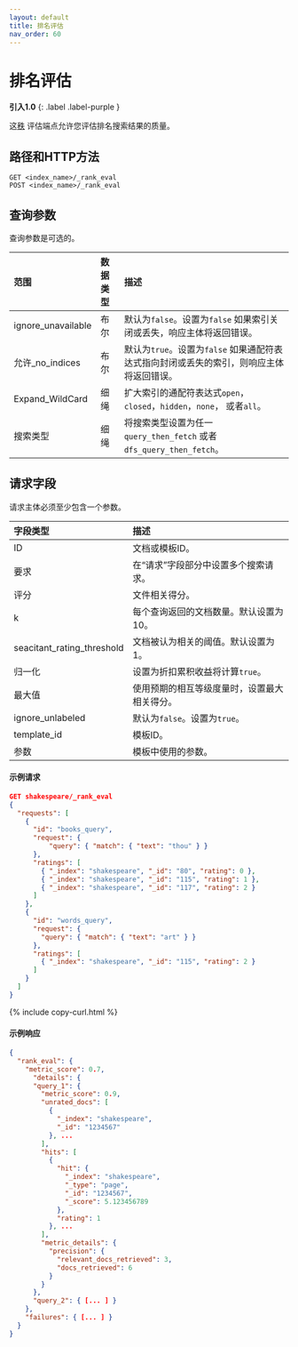 ```yaml
---
layout: default
title: 排名评估
nav_order: 60
---
```


# 排名评估
**引入1.0**
{: .label .label-purple }

这[秩]({{site.url}}{{site.baseurl}}/opensearch/supported-field-types/rank/) 评估端点允许您评估排名搜索结果的质量。

## 路径和HTTP方法

```
GET <index_name>/_rank_eval 
POST <index_name>/_rank_eval
```

## 查询参数

查询参数是可选的。

范围| 数据类型| 描述
:--- | :---  | :---
ignore_unavailable| 布尔| 默认为`false`。设置为`false` 如果索引关闭或丢失，响应主体将返回错误。
允许_no_indices| 布尔| 默认为`true`。设置为`false` 如果通配符表达式指向封闭或丢失的索引，则响应主体将返回错误。
Expand_WildCard| 细绳| 扩大索引的通配符表达式`open`，`closed`，`hidden`，`none`， 或者`all`。
搜索类型| 细绳| 将搜索类型设置为任一`query_then_fetch` 或者`dfs_query_then_fetch`。

## 请求字段

请求主体必须至少包含一个参数。

字段类型| 描述
:--- | :---  
ID| 文档或模板ID。
要求| 在“请求”字段部分中设置多个搜索请求。
评分| 文件相关得分。
k| 每个查询返回的文档数量。默认设置为10。
seacitant_rating_threshold| 文档被认为相关的阈值。默认设置为1。
归一化| 设置为折扣累积收益将计算`true`。
最大值| 使用预期的相互等级度量时，设置最大相关得分。
ignore_unlabeled| 默认为`false`。设置为`true`。
template_id| 模板ID。
参数| 模板中使用的参数。

#### 示例请求

````json
GET shakespeare/_rank_eval
{
  "requests": [
    {
      "id": "books_query",                        
      "request": {                                              
          "query": { "match": { "text": "thou" } }
      },
      "ratings": [                                              
        { "_index": "shakespeare", "_id": "80", "rating": 0 },
        { "_index": "shakespeare", "_id": "115", "rating": 1 },
        { "_index": "shakespeare", "_id": "117", "rating": 2 }
      ]
    },
    {
      "id": "words_query",
      "request": {
        "query": { "match": { "text": "art" } }
      },
      "ratings": [
        { "_index": "shakespeare", "_id": "115", "rating": 2 }
      ]
    }
  ]
}
````
{% include copy-curl.html %}

#### 示例响应

````json
{
  "rank_eval": {
    "metric_score": 0.7,
      "details": {
      "query_1": {                           
        "metric_score": 0.9,                      
        "unrated_docs": [                         
          {
            "_index": "shakespeare",
            "_id": "1234567"
          }, ...
        ],
        "hits": [
          {
            "hit": {                              
              "_index": "shakespeare",
              "_type": "page",
              "_id": "1234567",
              "_score": 5.123456789
            },
            "rating": 1
          }, ...
        ],
        "metric_details": {                       
          "precision": {
            "relevant_docs_retrieved": 3,
            "docs_retrieved": 6
          }
        }
      },
      "query_2": { [... ] }
    },
    "failures": { [... ] }
  }
}
````
